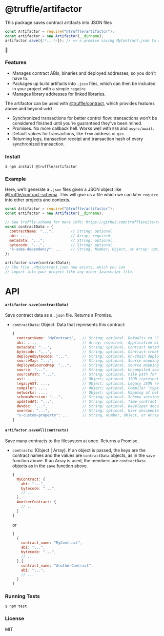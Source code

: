 # @truffle/artifactor

This package saves contract artifacts into JSON files

```javascript
const Artifactor = require("@truffle/artifactor");
const artifactor = new Artifactor(__dirname);
artifactor.save({/*...*/}); // => a promise saving MyContract.json to a given destination
```

👏

### Features

* Manages contract ABIs, binaries and deployed addresses, so you don't have to.
* Packages up build artifacts into `.json` files, which can then be included in your project with a simple `require`.
* Manages library addresses for linked libraries.

The artifactor can be used with [@truffle/contract](https://github.com/trufflesuite/truffle/tree/develop/packages/contract), which provides features above and beyond `web3`:

* Synchronized transactions for better control flow: transactions won't be considered finished until you're guaranteed they've been mined.
* Promises. No more callback hell. Works well with `ES6` and `async/await`.
* Default values for transactions, like `from` address or `gas`.
* Returning logs, transaction receipt and transaction hash of every synchronized transaction.

### Install

```
$ npm install @truffle/artifactor
```

### Example

Here, we'll generate a `.json` files given a JSON object like [@truffle/contract-schema](https://github.com/trufflesuite/truffle/tree/develop/packages/contract-schema). This will give us a file which we can later `require` into other projects and contexts.

```javascript
const Artifactor = require("@truffle/artifactor");
const artifactor = new Artifactor(__dirname);

// See truffle-schema for more info: https://github.com/trufflesuite/truffle/tree/develop/packages/contract-schema
const contractData = {
  contractName: "...",        // String; optional.
  abi: ...,                   // Array; required.
  metadata: "...",            // String; optional.
  bytecode: "...",            // String; optional.
  "x-some-dependency": ...    // String, Number, Object, or Array: optional.
};

artifactor.save(contractData);
// The file ./MyContract.json now exists, which you can
// import into your project like any other Javascript file.
```

# API

#### `artifactor.save(contractData)`

Save contract data as a `.json` file. Returns a Promise.

* `contractData`: Object. Data that represents this contract:

    ```javascript
    {
      contractName: "MyContract",   // String; optional. Defaults to "Contract".
      abi: ...,                     // Array; required.  Application binary interface.
      metadata: "...",              // String; optional. Contract metadata.
      bytecode: "...",              // String; optional. Contract-creation binary without resolve library links.
      deployedBytecode: "...",      // String; optional. On-chain deployed binary without resolve library links.
      sourceMap: "...",             // String; optional. Source mapping for bytecode.
      deployedSourceMap: "...",     // String; optional. Source mapping for deployedBytecode.
      source: "...",                // String; optional. Uncompiled source code for contract.
      sourcePath: "...",            // String; optional. File path for uncompiled source code.
      ast: ...,                     // Object; optional. JSON representation of contract source code, as output by compiler.
      legacyAST: ...,               // Object; optional. Legacy JSON representation of contract source code, as output by compiler.
      compiler: ...,                // Object; optional. Compiler "type" and "properties".
      networks: ...,                // Object; optional. Mapping of network ID keys to network object values (address information, links to other contract instances, and/or contract event logs).
      schemaVersion: "...",         // String; optional. Schema version used by contract object representation.
      updatedAt: "...",             // String; optional. Time contract object representation was generated/most recently updated.
      devdoc: "...",                // String; optional. Developer documentation.
      userdoc: "...",               // String; optional. User documentation.
      "x-custom-property": ...      // String, Number, Object, or Array: optional. Custom property. Keys must be prefixed with "x-".
    }
    ```

#### `artifactor.saveAll(contracts)`

Save many contracts to the filesystem at once. Returns a Promise.

* `contracts`: (Object | Array). If an object is passed, the keys are the
    contract names and the values are `contractData` objects, as in the `save`
    function above. If an Array is used, the members are `contractData` objects
    as in the `save` function above.

    ```javascript
    {
      MyContract: {
        abi: "...",
        bytecode: "...",
        // ...
      },
      AnotherContract: {
        // ...
      }
    }
    ```
    or
    ```javascript
    [
      {
        contract_name: "MyContract",
        abi: "...",
        bytecode: "...",
        // ...
      },{
        contract_name: "AnotherContract",
        abi: "...",
        // ...
      }
    ]
    ```

### Running Tests

```
$ npm test
```

### License

MIT
